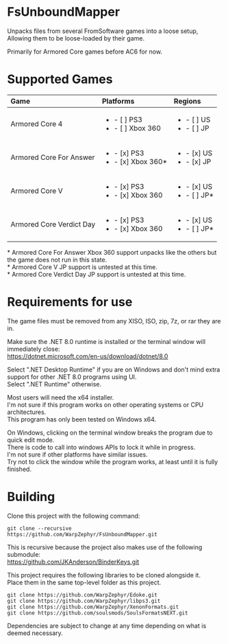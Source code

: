 # FsUnboundMapper
Unpacks files from several FromSoftware games into a loose setup,  
Allowing them to be loose-loaded by their game.  

Primarily for Armored Core games before AC6 for now.

# Supported Games
| Game                     |  Platforms                                         |  Regions                                           |
| :----------------------- | :------------------------------------------------- | :------------------------------------------------- |
| Armored Core 4           | <ul><li>- [ ] PS3</li><li>- [ ] Xbox 360</li></ul> | <ul><li>- [ ] US</li><li>- [ ] JP</li></ul> |
| Armored Core For Answer  | <ul><li>- [x] PS3</li><li>- [x] Xbox 360\*</li></ul> | <ul><li>- [x] US</li><li>- [x] JP</li></ul> |
| Armored Core V           | <ul><li>- [x] PS3</li><li>- [x] Xbox 360</li></ul> | <ul><li>- [x] US</li><li>- [ ] JP\*</li></ul> |
| Armored Core Verdict Day | <ul><li>- [x] PS3</li><li>- [x] Xbox 360</li></ul> | <ul><li>- [x] US</li><li>- [ ] JP\*</li></ul> |

\* Armored Core For Answer Xbox 360 support unpacks like the others but the game does not run in this state.  
\* Armored Core V JP support is untested at this time.  
\* Armored Core Verdict Day JP support is untested at this time.  

# Requirements for use
The game files must be removed from any XISO, ISO, zip, 7z, or rar they are in.   

Make sure the .NET 8.0 runtime is installed or the terminal window will immediately close:  
https://dotnet.microsoft.com/en-us/download/dotnet/8.0  

Select ".NET Desktop Runtime" if you are on Windows and don't mind extra support for other .NET 8.0 programs using UI.  
Select ".NET Runtime" otherwise.  

Most users will need the x64 installer.  
I'm not sure if this program works on other operating systems or CPU architectures.  
This program has only been tested on Windows x64.  

On Windows, clicking on the terminal window breaks the program due to quick edit mode.  
There is code to call into windows APIs to lock it while in progress.  
I'm not sure if other platforms have similar issues.  
Try not to click the window while the program works, at least until it is fully finished.  

# Building
Clone this project with the following command:  
```
git clone --recursive https://github.com/WarpZephyr/FsUnboundMapper.git  
```
This is recursive because the project also makes use of the following submodule:  
https://github.com/JKAnderson/BinderKeys.git  

This project requires the following libraries to be cloned alongside it.  
Place them in the same top-level folder as this project.  
```
git clone https://github.com/WarpZephyr/Edoke.git  
git clone https://github.com/WarpZephyr/libps3.git  
git clone https://github.com/WarpZephyr/XenonFormats.git  
git clone https://github.com/soulsmods/SoulsFormatsNEXT.git  
```
Dependencies are subject to change at any time depending on what is deemed necessary.